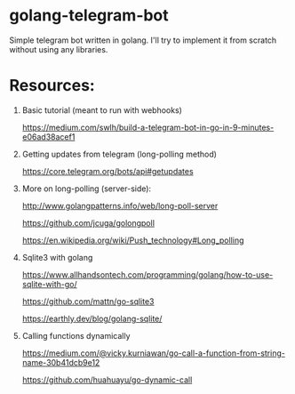 # golang-telegram-bot

Simple telegram bot written in golang. I'll try to implement it from scratch without using any libraries.

# Resources:

1. Basic tutorial (meant to run with webhooks)

    <https://medium.com/swlh/build-a-telegram-bot-in-go-in-9-minutes-e06ad38acef1>

2. Getting updates from telegram (long-polling method)

    <https://core.telegram.org/bots/api#getupdates>

3. More on long-polling (server-side):

    <http://www.golangpatterns.info/web/long-poll-server>

    <https://github.com/jcuga/golongpoll>

    <https://en.wikipedia.org/wiki/Push_technology#Long_polling>

4. Sqlite3 with golang

    <https://www.allhandsontech.com/programming/golang/how-to-use-sqlite-with-go/>

    <https://github.com/mattn/go-sqlite3>

    <https://earthly.dev/blog/golang-sqlite/>

5. Calling functions dynamically

    <https://medium.com/@vicky.kurniawan/go-call-a-function-from-string-name-30b41dcb9e12>
    
    <https://github.com/huahuayu/go-dynamic-call>
